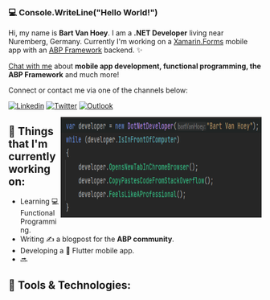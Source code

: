 ### :computer: Console.WriteLine("Hello World!")

Hi, my name is **Bart Van Hoey**. I am a **.NET Developer** living near Nuremberg, Germany. Currently I'm working on a [Xamarin.Forms](https://github.com/xamarin/Xamarin.Forms)  mobile app with an [ABP Framework](https://abp.io/) backend. ✨ 

[Chat with me](https://twitter.com/bartvanhoey) about **mobile app development, functional programming, the ABP Framework** and much more!

Connect or contact me via one of the channels below:

[![Linkedin](https://img.shields.io/badge/-bartvanhoey-blue?style=flat&logo=Linkedin&logoColor=white)](https://www.linkedin.com/in/bartvanhoey)
[![Twitter](https://img.shields.io/badge/-bartvanhoey-blue?style=flat&logo=Twitter&logoColor=white)](https://www.twiter.com/in/bartvanhoey)
[![Outlook](https://img.shields.io/badge/-bartvanhoey-blue?style=flat&logo=microsoft-outlook&logoColor=white)](mailto:bartvanhoey@hotmail.com)


<!-- Working GIF -->
<img src="https://github.com/bartvanhoey/bartvanhoey/blob/gh-pages/Images/dotnetdeveloper.png" alt="dev_object" align="right" width="400" height="200" />

## 💼  Things that I'm currently working on: 
* Learning 💻 Functional Programming.
* Writing ✍️ a blogpost for the **ABP community**.
* Developing a :calling: Flutter mobile app.
* 🔜

## :gem: Tools & Technologies: 
